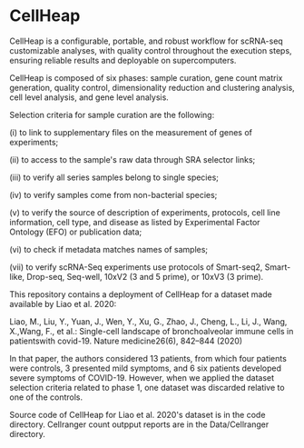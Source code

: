 # CellHeap

CellHeap is a configurable, portable, and robust workflow for scRNA-seq customizable analyses, with quality control throughout the execution steps, ensuring reliable results and deployable on supercomputers. 

CellHeap is composed of six phases: sample curation, gene count matrix generation, quality control, dimensionality reduction and clustering analysis, cell level analysis, and gene level analysis.

Selection criteria for sample curation are the following:

(i) to link to supplementary files on the measurement of genes of experiments; 

(ii) to access to the sample's raw data through SRA selector links; 

(iii) to verify all series samples belong to single species; 

(iv) to verify samples come from non-bacterial species; 

(v) to verify the source of description of experiments, protocols, cell line information, cell type, and disease as listed by Experimental Factor Ontology (EFO) or publication data; 

(vi) to check if metadata matches names of samples; 

(vii) to verify scRNA-Seq experiments use protocols of Smart-seq2, Smart-like, Drop-seq, Seq-well, 10xV2 (3 and 5 prime), or 10xV3 (3 prime). 

This repository contains a deployment of CellHeap for a dataset made available by Liao et al. 2020:

Liao, M., Liu, Y., Yuan, J., Wen, Y., Xu, G., Zhao, J., Cheng, L., Li, J., Wang, X.,Wang, F., et al.: Single-cell landscape of bronchoalveolar immune cells in patientswith covid-19. Nature medicine26(6), 842–844 (2020)

In that paper, the authors considered 13 patients, from which four patients were controls, 3 presented mild symptoms, and 6 six patients developed severe symptoms of COVID-19. However, when we applied the dataset selection criteria related to phase 1, one dataset was discarded relative to one of the controls.

Source code of CellHeap for Liao et al. 2020's dataset is in the code directory. Cellranger count outpput reports are in the Data/Cellranger directory.
